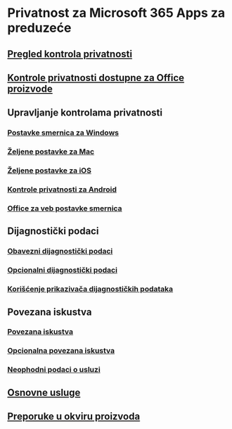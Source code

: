 # Privatnost za Microsoft 365 Apps za preduzeće

## [Pregled kontrola privatnosti](overview-privacy-controls.md)
## [Kontrole privatnosti dostupne za Office proizvode](products-versions-privacy-controls.md)

## Upravljanje kontrolama privatnosti
### [Postavke smernica za Windows](manage-privacy-controls.md)
### [Željene postavke za Mac](mac-privacy-preferences.md)
### [Željene postavke za iOS](ios-privacy-preferences.md)
### [Kontrole privatnosti za Android](android-privacy-controls.md)
### [Office za veb postavke smernica](office-web-privacy-controls.md)

## Dijagnostički podaci
### [Obavezni dijagnostički podaci](required-diagnostic-data.md)
### [Opcionalni dijagnostički podaci](optional-diagnostic-data.md)
### [Korišćenje prikazivača dijagnostičkih podataka](https://support.microsoft.com/office/cf761ce9-d805-4c60-a339-4e07f3182855)

## Povezana iskustva 
### [Povezana iskustva](connected-experiences.md)
### [Opcionalna povezana iskustva](optional-connected-experiences.md)
### [Neophodni podaci o usluzi](required-service-data.md)

## [Osnovne usluge](essential-services.md)
## [Preporuke u okviru proizvoda](in-product-recommendations.md)